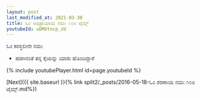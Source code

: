 ```yaml
---
layout: post
last_modified_at: 2021-03-30
title: ಓಂ ಅಭಿಪ್ರಾಯಾಯ ನಮಃ ೧೦೮ ಟೈಮ್ಸ್
youtubeId: uDMUtxcp_zU
---
```

 
 
 ಓಂ ಕರಸ್ಥಲೀನೇ ನಮಃ  
 
 -  ಹಡಗಿನಂತೆ ತನ್ನ ಕೈಯನ್ನು ಯಾರು ಹೊಂದಿದ್ದಾರೆ 
 
  
 
  
 
 
 
 
 
 


{% include youtubePlayer.html id=page.youtubeId %}
 
[Next]({{ site.baseurl }}{% link  split2/_posts/2016-05-18-ಓಂ ಶರಣಾಯ ನಮಃ ೧೦೮ ಟೈಮ್ಸ್.md%})
 
